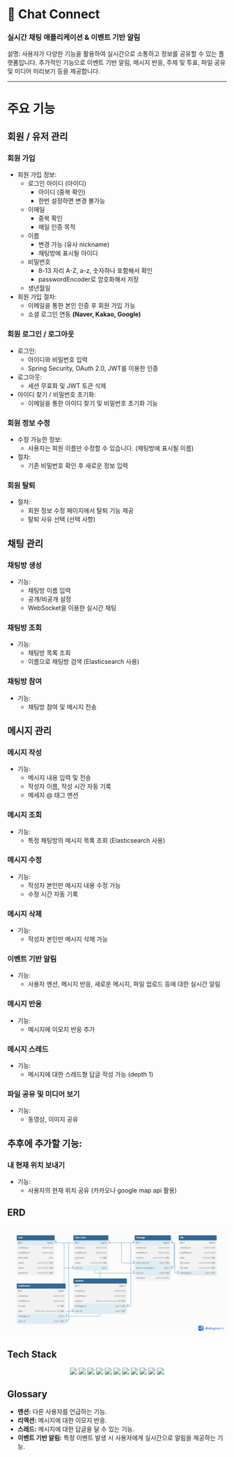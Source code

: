 # 💬 Chat Connect
### 실시간 채팅 애플리케이션 & 이벤트 기반 알림

설명: 사용자가 다양한 기능을 활용하여 실시간으로 소통하고 정보를 공유할 수 있는 플랫폼입니다.
추가적인 기능으로 이벤트 기반 알림, 메시지 반응, 주제 및 투표, 파일 공유 및 미디어 미리보기 등을 제공합니다.

----
# 주요 기능
## 회원 / 유저 관리
### 회원 가입
- 회원 가입 정보:
    - 로그인 아이디 (아이디)
        - 아이디 (중복 확인)
        - 한번 설정하면 변경 불가능
    - 이매일
      - 중복 확인
      - 매일 인증 목적
    - 이름
        - 변경 가능 (유사 nickname)
        - 채팅방에 표시될 아이디
    - 비밀번호
        - 8-13 자리 A-Z, a-z, 숫자하나 포함해서 확인
        - passwordEncoder로 암호화해서 저장
    - 생년월일
- 회원 가입 절차:
    - 이메일을 통한 본인 인증 후 회원 가입 가능
    - 소셜 로그인 연동 <b>(Naver, Kakao, Google)</b>

### 회원 로그인 / 로그아웃
- 로그인:
    - 아이디와 비밀번호 입력
    - Spring Security, OAuth 2.0, JWT를 이용한 인증
- 로그아웃:
    - 세션 무효화 및 JWT 토큰 삭제
- 아이디 찾기 / 비밀번호 초기화:
    - 이메일을 통한 아이디 찾기 및 비밀번호 초기화 기능
### 회원 정보 수정
- 수정 가능한 정보:
    - 사용자는 회원 이름만 수정할 수 있습니다. (채팅방에 표시될 이름)
- 절차:
    - 기존 비밀번호 확인 후 새로운 정보 입력
### 회원 탈퇴
- 절차:
    - 회원 정보 수정 페이지에서 탈퇴 기능 제공
    - 탈퇴 사유 선택 (선택 사항)
## 채팅 관리
### 채팅방 생성
- 기능:
    - 채팅방 이름 입력
    - 공개/비공개 설정
    - WebSocket을 이용한 실시간 채팅
### 채팅방 조회
- 기능:
    - 채팅방 목록 조회
    - 이름으로 채팅방 검색 (Elasticsearch 사용)
### 채팅방 참여
- 기능:
    - 채팅방 참여 및 메시지 전송
## 메시지 관리
### 메시지 작성
- 기능:
    - 메시지 내용 입력 및 전송
    - 작성자 이름, 작성 시간 자동 기록
    - 메세지 @ 태그 멘션

### 메시지 조회
- 기능:
    - 특정 채팅방의 메시지 목록 조회 (Elasticsearch 사용)

### 메시지 수정
- 기능:
    - 작성자 본인만 메시지 내용 수정 가능
    - 수정 시간 자동 기록

### 메시지 삭제
- 기능:
    - 작성자 본인만 메시지 삭제 가능

### 이벤트 기반 알림
- 기능:
    - 사용자 멘션, 메시지 반응, 새로운 메시지, 파일 업로드 등에 대한 실시간 알림

### 메시지 반응
- 기능:
    - 메시지에 이모지 반응 추가

### 메시지 스레드
- 기능:
    - 메시지에 대한 스레드형 답글 작성 가능 (depth 1)

### 파일 공유 및 미디어 보기
- 기능:
    - 동영상, 이미지 공유

## 추후에 추가할 기능:
### 내 현재 위치 보내기
- 기능:
    - 사용자의 현재 위치 공유 (카카오나 google map api 활용)

## ERD
<img src="png/ERD.png">

## Tech Stack
<div align="center">
  <img src="https://img.shields.io/badge/java-007396?style=for-the-badge&logo=java&logoColor=white">
  <img src="https://img.shields.io/badge/spring-6DB33F?style=for-the-badge&logo=spring&logoColor=white">
  <img src="https://img.shields.io/badge/mariadb-003545?style=for-the-badge&logo=mariadb&logoColor=white">
  <img src="https://img.shields.io/badge/git-F05032?style=for-the-badge&logo=git&logoColor=white">
  <img src="https://img.shields.io/badge/WebSocket-000000?style=for-the-badge&logo=websocket&logoColor=white">
  <img src="https://img.shields.io/badge/OAuth_2.0-3C3C3D?style=for-the-badge&logo=oauth&logoColor=white">
  <img src="https://img.shields.io/badge/JWT-000000?style=for-the-badge&logo=jwt&logoColor=white">
  <img src="https://img.shields.io/badge/redis-DC382D?style=for-the-badge&logo=redis&logoColor=white">
  <img src="https://img.shields.io/badge/elasticsearch-005571?style=for-the-badge&logo=elasticsearch&logoColor=white">
  <img src="https://img.shields.io/badge/mailgun-FF0000?style=for-the-badge&logo=mailgun&logoColor=white">
  <img src="https://img.shields.io/badge/Spring Security-6DB33F?style=for-the-badge&logo=Spring Security&logoColor=white">
</div>

## Glossary
- <b>멘션:</b> 다른 사용자를 언급하는 기능.
- <b>리액션:</b> 메시지에 대한 이모지 반응.
- <b>스레드:</b> 메시지에 대한 답글을 달 수 있는 기능.
- <b>이벤트 기반 알림:</b> 특정 이벤트 발생 시 사용자에게 실시간으로 알림을 제공하는 기능.

